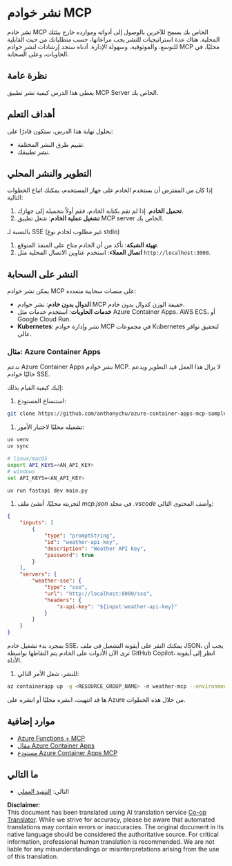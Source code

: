 <!--
CO_OP_TRANSLATOR_METADATA:
{
  "original_hash": "7816cc28f7ab9a54e31f9246429ffcd9",
  "translation_date": "2025-06-13T01:28:10+00:00",
  "source_file": "03-GettingStarted/09-deployment/README.md",
  "language_code": "mo"
}
-->
# نشر خوادم MCP

نشر خادم MCP الخاص بك يسمح للآخرين بالوصول إلى أدواته وموارده خارج بيئتك المحلية. هناك عدة استراتيجيات للنشر يجب مراعاتها، حسب متطلباتك من حيث القابلية للتوسع، والموثوقية، وسهولة الإدارة. أدناه ستجد إرشادات لنشر خوادم MCP محليًا، في الحاويات، وعلى السحابة.

## نظرة عامة

يغطي هذا الدرس كيفية نشر تطبيق MCP Server الخاص بك.

## أهداف التعلم

بحلول نهاية هذا الدرس، ستكون قادرًا على:

- تقييم طرق النشر المختلفة.
- نشر تطبيقك.

## التطوير والنشر المحلي

إذا كان من المفترض أن يستخدم الخادم على جهاز المستخدم، يمكنك اتباع الخطوات التالية:

1. **تحميل الخادم**. إذا لم تقم بكتابة الخادم، فقم أولاً بتحميله إلى جهازك.
1. **تشغيل عملية الخادم**: شغل تطبيق MCP server الخاص بك.

بالنسبة لـ SSE (غير مطلوب لخادم نوع stdio)

1. **تهيئة الشبكة**: تأكد من أن الخادم متاح على المنفذ المتوقع.
1. **اتصال العملاء**: استخدم عناوين الاتصال المحلية مثل `http://localhost:3000`.

## النشر على السحابة

يمكن نشر خوادم MCP على منصات سحابية متعددة:

- **الدوال بدون خادم**: نشر خوادم MCP خفيفة الوزن كدوال بدون خادم.
- **خدمات الحاويات**: استخدم خدمات مثل Azure Container Apps، AWS ECS، أو Google Cloud Run.
- **Kubernetes**: نشر وإدارة خوادم MCP في مجموعات Kubernetes لتحقيق توافر عالي.

### مثال: Azure Container Apps

تدعم Azure Container Apps نشر خوادم MCP. لا يزال هذا العمل قيد التطوير ويدعم حاليًا خوادم SSE.

إليك كيفية القيام بذلك:

1. استنساخ المستودع:

  ```sh
  git clone https://github.com/anthonychu/azure-container-apps-mcp-sample.git
  ```

1. تشغيله محليًا لاختبار الأمور:

  ```sh
  uv venv
  uv sync

  # linux/macOS
  export API_KEYS=<AN_API_KEY>
  # windows
  set API_KEYS=<AN_API_KEY>

  uv run fastapi dev main.py
  ```

1. لتجربته محليًا، أنشئ ملف *mcp.json* في مجلد *.vscode* وأضف المحتوى التالي:

  ```json
  {
      "inputs": [
          {
              "type": "promptString",
              "id": "weather-api-key",
              "description": "Weather API Key",
              "password": true
          }
      ],
      "servers": {
          "weather-sse": {
              "type": "sse",
              "url": "http://localhost:8000/sse",
              "headers": {
                  "x-api-key": "${input:weather-api-key}"
              }
          }
      }
  }
  ```

  بمجرد بدء تشغيل خادم SSE، يمكنك النقر على أيقونة التشغيل في ملف JSON، يجب أن ترى الآن الأدوات على الخادم يتم التقاطها بواسطة GitHub Copilot، انظر إلى أيقونة الأداة.

1. للنشر، شغل الأمر التالي:

  ```sh
  az containerapp up -g <RESOURCE_GROUP_NAME> -n weather-mcp --environment mcp -l westus --env-vars API_KEYS=<AN_API_KEY> --source .
  ```

ها قد انتهيت، انشره محليًا أو انشره على Azure من خلال هذه الخطوات.

## موارد إضافية

- [Azure Functions + MCP](https://learn.microsoft.com/en-us/samples/azure-samples/remote-mcp-functions-dotnet/remote-mcp-functions-dotnet/)
- [مقال Azure Container Apps](https://techcommunity.microsoft.com/blog/appsonazureblog/host-remote-mcp-servers-in-azure-container-apps/4403550)
- [مستودع Azure Container Apps MCP](https://github.com/anthonychu/azure-container-apps-mcp-sample)

## ما التالي

- التالي: [التنفيذ العملي](/04-PracticalImplementation/README.md)

**Disclaimer**:  
This document has been translated using AI translation service [Co-op Translator](https://github.com/Azure/co-op-translator). While we strive for accuracy, please be aware that automated translations may contain errors or inaccuracies. The original document in its native language should be considered the authoritative source. For critical information, professional human translation is recommended. We are not liable for any misunderstandings or misinterpretations arising from the use of this translation.